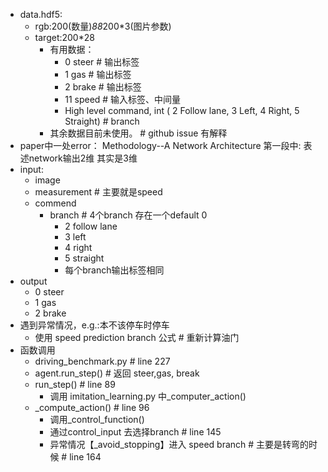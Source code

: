 

- data.hdf5: 
   - rgb:200(数量)*88*200*3(图片参数)
   - target:200*28
     - 有用数据： 
          - 0 steer   # 输出标签 
          - 1 gas     # 输出标签
          - 2 brake   # 输出标签
          - 11 speed  # 输入标签、中间量
          - High level command, int ( 2 Follow lane, 3 Left, 4 Right, 5 Straight)  # branch
     - 其余数据目前未使用。 # github issue 有解释
- paper中一处error：
Methodology--A Network Architecture 第一段中:
表述network输出2维 其实是3维
- input: 
   - image
   - measurement # 主要就是speed
   - commend 
      - branch  # 4个branch 存在一个default 0
         - 2 follow lane
         - 3 left
         - 4 right
         - 5 straight
         - 每个branch输出标签相同
- output
     - 0 steer   
     - 1 gas  
     - 2 brake
- 遇到异常情况，e.g.:本不该停车时停车
   - 使用 speed prediction branch 公式 # 重新计算油门 
- 函数调用
   - driving_benchmark.py  # line 227
   - agent.run_step() # 返回 steer,gas, break
   - run_step()  # line 89
      - 调用 imitation_learning.py 中_computer_action()
   - _compute_action()  # line 96
      - 调用_control_function()
      - 通过control_input 去选择branch  # line 145
      - 异常情况【_avoid_stopping】进入 speed branch # 主要是转弯的时候   # line 164
         

